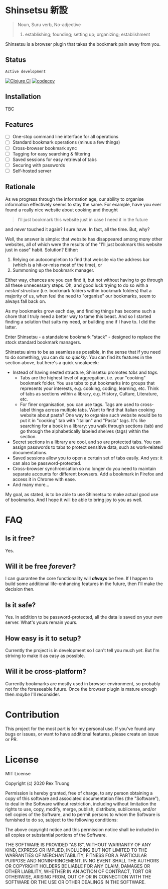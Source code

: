 # Shinsetsu 新設

> Noun, Suru verb, No-adjective
>
> 1. establishing; founding; setting up; organizing; establishment

Shinsetsu is a browser plugin that takes the bookmark pain away from you.

## Status
`Active development`

[![Clojure CI](https://github.com/aratare-jp/shinsetsu/actions/workflows/clojure.yml/badge.svg)](https://github.com/aratare-jp/shinsetsu/actions/workflows/clojure.yml)
[![codecov](https://codecov.io/gh/aratare-jp/shinsetsu/branch/main/graph/badge.svg?token=PAKAKHIBEI)](https://codecov.io/gh/aratare-jp/shinsetsu)

## Installation

TBC

## Features

- [ ] One-stop command line interface for all operations
- [ ] Standard bookmark operations (minus a few things)
- [ ] Cross-browser bookmark sync
- [ ] Tagging for easy searching & filtering
- [ ] Saved sessions for easy retrieval of tabs
- [ ] Securing with passwords
- [ ] Self-hosted server

## Rationale

As we progress through the information age, our ability to organise information effectively seems to stay the same. For
example, have you ever found a really nice website about cooking and thought

> I'll just bookmark this website just in case I need it in the future

and _never_ touched it again? I sure have. In fact, all the time. But, why?

Well, the answer is simple: that website has disappeared among _many_ other websites, all of which were the results of
the "I'll just bookmark this website just in case" habit. Solution? Either:

1. Relying on autocompletion to find that website via the address bar (which is a hit-or-miss most of the time), or
2. Summoning up the bookmark manager. 

Either way, chances are you can find it, but not without having to go through all these 
unnecessary steps. Oh, and good luck trying to do so  with a _nested structure_ (i.e. bookmark folders within bookmark 
folders) that a majority of us, when feel the need to "organise" our bookmarks, seem to always fall back on.

As my bookmarks grow each day, and finding things has become such a chore that I truly need a better way to tame this
beast. And so I started finding a solution that suits my need, or building one if I have to. I did the latter.

Enter Shinsetsu - a standalone bookmark "stack" - designed to replace the stock standard bookmark managers.

Shinsetsu aims to be as seamless as possible, in the sense that if you need to do something, you can do so
_quickly_. You can find its features in the section above, but here's a quick sneakpeek:

- Instead of having nested structure, Shinsetsu promotes _tabs_ and _tags_.
    * Tabs are the highest level of aggregation, i.e. your "cooking" bookmark folder. You use tabs to put bookmarks
into groups that represents your interests, e.g. cooking, coding, learning, etc. Think of tabs as sections within a
library, e.g. History, Culture, Literature, etc.
    * For finer organisation, you can use tags. Tags are used to cross-label things across multiple tabs. Want to
find that Italian cooking website about pasta? One way to organise such website would be to put it in "cooking" tab
with "Italian" and "Pasta" tags. It's like searching for a book in a library: you walk through sections (tab) and go
through the alphabetically labeled shelves (tags) within the section.
- Secret sections in a library are cool, and so are protected tabs. You can assign passwords to tabs to protect
sensitive data, such as work-related documentations.
- Saved sessions allow you to open a certain set of tabs easily. And yes: it can also be password-protected.
- Cross-browser synchronisation so no longer do you need to maintain separate accounts for different browsers. Add a
bookmark in Firefox and access it in Chrome with ease.
- And many more...

My goal, as stated, is to be able to use Shinsetsu to make actual good use of bookmarks. And I hope it will be able
to bring joy to you as well.

# FAQ
## Is it free?
Yes.

## Will it be free _forever_?
I can guarantee the core functionality will **_always_** be free. If I happen to build some additional life-enhancing features in the future, then I'll make the decision then.

## Is it safe?
Yes. In addition to be password-protected, all the data is saved on your _own_ server. What's yours remain yours.

## How easy is it to setup?
Currently the project is in development so I can't tell you much _yet_. But I'm striving to make it as easy as possible.

## Will it be cross-platform?
Currently bookmarks are mostly used in browser environment, so probably not for the foreseeable future. Once the browser plugin is mature enough then _maybe_ I'll reconsider.

# Contribution

This project for the most part is for my personal use. If you've found any bugs or issues, or want to have
additional features, please create an issue or PR.

# License
MIT License

Copyright (c) 2020 Rex Truong

Permission is hereby granted, free of charge, to any person obtaining a copy
of this software and associated documentation files (the "Software"), to deal
in the Software without restriction, including without limitation the rights
to use, copy, modify, merge, publish, distribute, sublicense, and/or sell
copies of the Software, and to permit persons to whom the Software is
furnished to do so, subject to the following conditions:

The above copyright notice and this permission notice shall be included in all
copies or substantial portions of the Software.

THE SOFTWARE IS PROVIDED "AS IS", WITHOUT WARRANTY OF ANY KIND, EXPRESS OR
IMPLIED, INCLUDING BUT NOT LIMITED TO THE WARRANTIES OF MERCHANTABILITY,
FITNESS FOR A PARTICULAR PURPOSE AND NONINFRINGEMENT. IN NO EVENT SHALL THE
AUTHORS OR COPYRIGHT HOLDERS BE LIABLE FOR ANY CLAIM, DAMAGES OR OTHER
LIABILITY, WHETHER IN AN ACTION OF CONTRACT, TORT OR OTHERWISE, ARISING FROM,
OUT OF OR IN CONNECTION WITH THE SOFTWARE OR THE USE OR OTHER DEALINGS IN THE
SOFTWARE.
